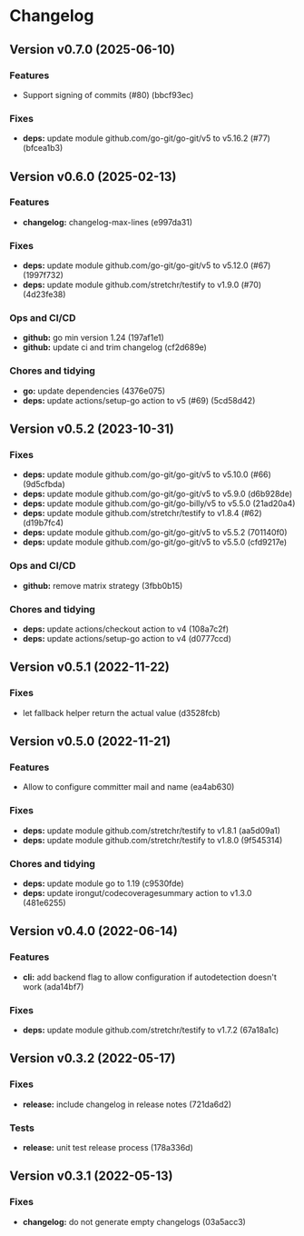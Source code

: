 # Changelog

## Version v0.7.0 (2025-06-10)

### Features

- Support signing of commits (#80) (bbcf93ec)

### Fixes

- **deps:** update module github.com/go-git/go-git/v5 to v5.16.2 (#77) (bfcea1b3)

## Version v0.6.0 (2025-02-13)

### Features

- **changelog:** changelog-max-lines (e997da31)

### Fixes

- **deps:** update module github.com/go-git/go-git/v5 to v5.12.0 (#67) (1997f732)
- **deps:** update module github.com/stretchr/testify to v1.9.0 (#70) (4d23fe38)

### Ops and CI/CD

- **github:** go min version 1.24 (197af1e1)
- **github:** update ci and trim changelog (cf2d689e)

### Chores and tidying

- **go:** update dependencies (4376e075)
- **deps:** update actions/setup-go action to v5 (#69) (5cd58d42)

## Version v0.5.2 (2023-10-31)

### Fixes

- **deps:** update module github.com/go-git/go-git/v5 to v5.10.0 (#66) (9d5cfbda)
- **deps:** update module github.com/go-git/go-git/v5 to v5.9.0 (d6b928de)
- **deps:** update module github.com/go-git/go-billy/v5 to v5.5.0 (21ad20a4)
- **deps:** update module github.com/stretchr/testify to v1.8.4 (#62) (d19b7fc4)
- **deps:** update module github.com/go-git/go-git/v5 to v5.5.2 (701140f0)
- **deps:** update module github.com/go-git/go-git/v5 to v5.5.0 (cfd9217e)

### Ops and CI/CD

- **github:** remove matrix strategy (3fbb0b15)

### Chores and tidying

- **deps:** update actions/checkout action to v4 (108a7c2f)
- **deps:** update actions/setup-go action to v4 (d0777ccd)

## Version v0.5.1 (2022-11-22)

### Fixes

- let fallback helper return the actual value (d3528fcb)

## Version v0.5.0 (2022-11-21)

### Features

- Allow to configure committer mail and name (ea4ab630)

### Fixes

- **deps:** update module github.com/stretchr/testify to v1.8.1 (aa5d09a1)
- **deps:** update module github.com/stretchr/testify to v1.8.0 (9f545314)

### Chores and tidying

- **deps:** update module go to 1.19 (c9530fde)
- **deps:** update irongut/codecoveragesummary action to v1.3.0 (481e6255)

## Version v0.4.0 (2022-06-14)

### Features

- **cli:** add backend flag to allow configuration if autodetection doesn't work (ada14bf7)

### Fixes

- **deps:** update module github.com/stretchr/testify to v1.7.2 (67a18a1c)

## Version v0.3.2 (2022-05-17)

### Fixes

- **release:** include changelog in release notes (721da6d2)

### Tests

- **release:** unit test release process (178a336d)

## Version v0.3.1 (2022-05-13)

### Fixes

- **changelog:** do not generate empty changelogs (03a5acc3)

